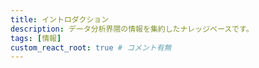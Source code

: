 ```yaml
---
title: イントロダクション
description: データ分析界隈の情報を集約したナレッジベースです。
tags: [情報]
custom_react_root: true # コメント有無
---
```


